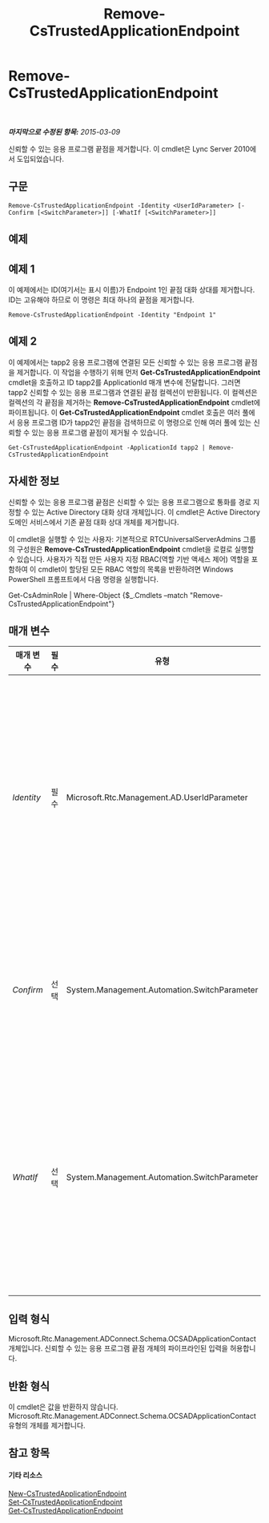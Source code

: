 ﻿---
title: Remove-CsTrustedApplicationEndpoint
TOCTitle: Remove-CsTrustedApplicationEndpoint
ms:assetid: c9b96690-d8c2-47f7-bff3-706dbf68d75a
ms:mtpsurl: https://technet.microsoft.com/ko-kr/library/Gg398837(v=OCS.15)
ms:contentKeyID: 49305018
ms.date: 08/10/2015
mtps_version: v=OCS.15
ms.translationtype: HT
---

# Remove-CsTrustedApplicationEndpoint

 

_**마지막으로 수정된 항목:** 2015-03-09_

신뢰할 수 있는 응용 프로그램 끝점을 제거합니다. 이 cmdlet은 Lync Server 2010에서 도입되었습니다.

## 구문

    Remove-CsTrustedApplicationEndpoint -Identity <UserIdParameter> [-Confirm [<SwitchParameter>]] [-WhatIf [<SwitchParameter>]]

## 예제

## 예제 1

이 예제에서는 ID(여기서는 표시 이름)가 Endpoint 1인 끝점 대화 상대를 제거합니다. ID는 고유해야 하므로 이 명령은 최대 하나의 끝점을 제거합니다.

    Remove-CsTrustedApplicationEndpoint -Identity "Endpoint 1"

## 예제 2

이 예제에서는 tapp2 응용 프로그램에 연결된 모든 신뢰할 수 있는 응용 프로그램 끝점을 제거합니다. 이 작업을 수행하기 위해 먼저 **Get-CsTrustedApplicationEndpoint** cmdlet을 호출하고 ID tapp2를 ApplicationId 매개 변수에 전달합니다. 그러면 tapp2 신뢰할 수 있는 응용 프로그램과 연결된 끝점 컬렉션이 반환됩니다. 이 컬렉션은 컬렉션의 각 끝점을 제거하는 **Remove-CsTrustedApplicationEndpoint** cmdlet에 파이프됩니다. 이 **Get-CsTrustedApplicationEndpoint** cmdlet 호출은 여러 풀에서 응용 프로그램 ID가 tapp2인 끝점을 검색하므로 이 명령으로 인해 여러 풀에 있는 신뢰할 수 있는 응용 프로그램 끝점이 제거될 수 있습니다.

    Get-CsTrustedApplicationEndpoint -ApplicationId tapp2 | Remove-CsTrustedApplicationEndpoint

## 자세한 정보

신뢰할 수 있는 응용 프로그램 끝점은 신뢰할 수 있는 응용 프로그램으로 통화를 경로 지정할 수 있는 Active Directory 대화 상대 개체입니다. 이 cmdlet은 Active Directory 도메인 서비스에서 기존 끝점 대화 상대 개체를 제거합니다.

이 cmdlet을 실행할 수 있는 사용자: 기본적으로 RTCUniversalServerAdmins 그룹의 구성원은 **Remove-CsTrustedApplicationEndpoint** cmdlet을 로컬로 실행할 수 있습니다. 사용자가 직접 만든 사용자 지정 RBAC(역할 기반 액세스 제어) 역할을 포함하여 이 cmdlet이 할당된 모든 RBAC 역할의 목록을 반환하려면 Windows PowerShell 프롬프트에서 다음 명령을 실행합니다.

Get-CsAdminRole | Where-Object {$\_.Cmdlets –match "Remove-CsTrustedApplicationEndpoint"}

## 매개 변수


<table>
<colgroup>
<col style="width: 25%" />
<col style="width: 25%" />
<col style="width: 25%" />
<col style="width: 25%" />
</colgroup>
<thead>
<tr class="header">
<th>매개 변수</th>
<th>필수</th>
<th>유형</th>
<th>설명</th>
</tr>
</thead>
<tbody>
<tr class="odd">
<td><p><em>Identity</em></p></td>
<td><p>필수</p></td>
<td><p>Microsoft.Rtc.Management.AD.UserIdParameter</p></td>
<td><p>제거할 응용 프로그램 끝점의 ID(대화 상대의 고유 이름), SIP 주소 또는 표시 이름입니다.</p></td>
</tr>
<tr class="even">
<td><p><em>Confirm</em></p></td>
<td><p>선택</p></td>
<td><p>System.Management.Automation.SwitchParameter</p></td>
<td><p>명령을 실행하기 전에 확인 메시지를 표시합니다.</p></td>
</tr>
<tr class="odd">
<td><p><em>WhatIf</em></p></td>
<td><p>선택</p></td>
<td><p>System.Management.Automation.SwitchParameter</p></td>
<td><p>명령을 실제로 실행하지 않고도 명령이 실행될 경우 발생할 수 있는 현상을 설명합니다.</p></td>
</tr>
</tbody>
</table>


## 입력 형식

Microsoft.Rtc.Management.ADConnect.Schema.OCSADApplicationContact 개체입니다. 신뢰할 수 있는 응용 프로그램 끝점 개체의 파이프라인된 입력을 허용합니다.

## 반환 형식

이 cmdlet은 값을 반환하지 않습니다. Microsoft.Rtc.Management.ADConnect.Schema.OCSADApplicationContact 유형의 개체를 제거합니다.

## 참고 항목

#### 기타 리소스

[New-CsTrustedApplicationEndpoint](new-cstrustedapplicationendpoint.md)  
[Set-CsTrustedApplicationEndpoint](set-cstrustedapplicationendpoint.md)  
[Get-CsTrustedApplicationEndpoint](get-cstrustedapplicationendpoint.md)


